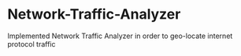 # Network-Traffic-Analyzer
Implemented Network Traffic Analyzer in order to geo-locate internet protocol traffic
